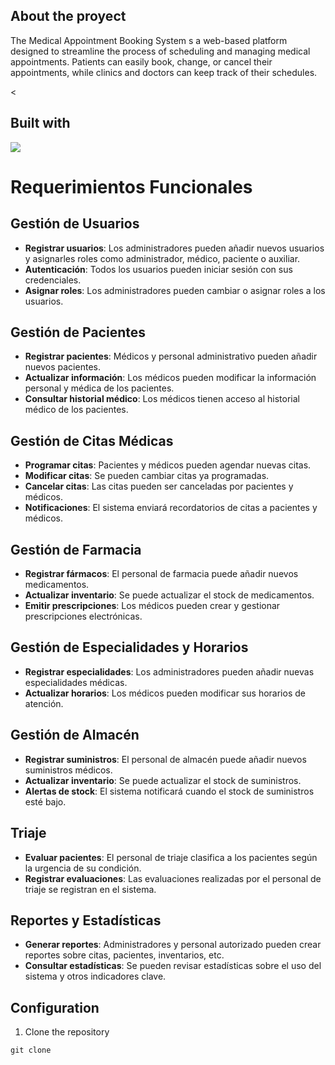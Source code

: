 ## About the proyect

The Medical Appointment Booking System s a web-based platform designed to streamline the process of scheduling and managing medical appointments. Patients can easily book, change, or cancel their appointments, while clinics and doctors can keep track of their schedules.





<
## Built with
<p align="left">
  <a href="https://skillicons.dev">
    <img src="https://skillicons.dev/icons?i=java,hatml,js,mysql,vscode,&perline=8"/>
  </a>
</p>
   
# Requerimientos Funcionales
## Gestión de Usuarios

- **Registrar usuarios**: Los administradores pueden añadir nuevos usuarios y asignarles roles como administrador, médico, paciente o auxiliar.
- **Autenticación**: Todos los usuarios pueden iniciar sesión con sus credenciales.
- **Asignar roles**: Los administradores pueden cambiar o asignar roles a los usuarios.

## Gestión de Pacientes

- **Registrar pacientes**: Médicos y personal administrativo pueden añadir nuevos pacientes.
- **Actualizar información**: Los médicos pueden modificar la información personal y médica de los pacientes.
- **Consultar historial médico**: Los médicos tienen acceso al historial médico de los pacientes.

## Gestión de Citas Médicas

- **Programar citas**: Pacientes y médicos pueden agendar nuevas citas.
- **Modificar citas**: Se pueden cambiar citas ya programadas.
- **Cancelar citas**: Las citas pueden ser canceladas por pacientes y médicos.
- **Notificaciones**: El sistema enviará recordatorios de citas a pacientes y médicos.

## Gestión de Farmacia

- **Registrar fármacos**: El personal de farmacia puede añadir nuevos medicamentos.
- **Actualizar inventario**: Se puede actualizar el stock de medicamentos.
- **Emitir prescripciones**: Los médicos pueden crear y gestionar prescripciones electrónicas.

## Gestión de Especialidades y Horarios

- **Registrar especialidades**: Los administradores pueden añadir nuevas especialidades médicas.
- **Actualizar horarios**: Los médicos pueden modificar sus horarios de atención.

## Gestión de Almacén

- **Registrar suministros**: El personal de almacén puede añadir nuevos suministros médicos.
- **Actualizar inventario**: Se puede actualizar el stock de suministros.
- **Alertas de stock**: El sistema notificará cuando el stock de suministros esté bajo.

## Triaje

- **Evaluar pacientes**: El personal de triaje clasifica a los pacientes según la urgencia de su condición.
- **Registrar evaluaciones**: Las evaluaciones realizadas por el personal de triaje se registran en el sistema.

## Reportes y Estadísticas

- **Generar reportes**: Administradores y personal autorizado pueden crear reportes sobre citas, pacientes, inventarios, etc.
- **Consultar estadísticas**: Se pueden revisar estadísticas sobre el uso del sistema y otros indicadores clave.



## Configuration
1. Clone the repository
```shell
git clone 
```